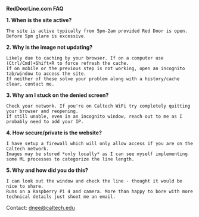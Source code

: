 **RedDoorLine.com FAQ**

**1. When is the site active?**

    The site is active typically from 5pm-2am provided Red Door is open. Before 5pm glare is excessive.

**2. Why is the image not updating?**

    Likely due to caching by your browser. If on a computer use (Ctrl/Cmd)+Shift+R to force refresh the cache.
    If on mobile or the previous step is not working, open an incognito tab/window to access the site.
    If neither of these solve your problem along with a history/cache clear, contact me.

**3. Why am I stuck on the denied screen?**

    Check your network. If you're on Caltech WiFi try completely quitting your browser and reopening.
    If still unable, even in an incognito window, reach out to me as I probably need to add your IP.

**4. How secure/private is the website?**

    I have setup a firewall which will only allow access if you are on the Caltech network.
    Images may be stored *only locally* as I can see myself implementing some ML processes to categorize the line length.

**5. Why and how did you do this?**

    I can look out the window and check the line - thought it would be nice to share.
    Runs on a Raspberry Pi 4 and camera. More than happy to bore with more technical details just shoot me an email.

Contact: [dnee@caltech.edu](mailto:dnee@caltech.edu)